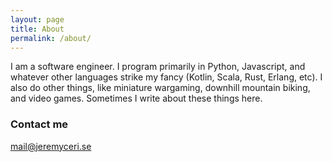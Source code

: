 ```yaml
---
layout: page
title: About
permalink: /about/
---
```


I am a software engineer. I program primarily in Python, Javascript, and whatever other languages strike my fancy (Kotlin, Scala, Rust, Erlang, etc).
I also do other things, like miniature wargaming, downhill mountain biking, and video games. Sometimes I write about these things here.

### Contact me

[mail@jeremyceri.se](mailto:mail@jeremyceri.se)
